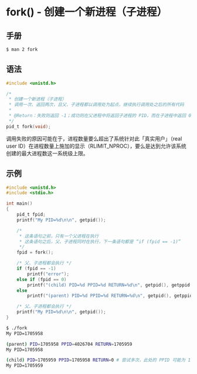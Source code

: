 # fork() - 创建一个新进程（子进程）

## 手册

```sh
$ man 2 fork
```

## 语法

```c
#include <unistd.h>

/*
 * 创建一个新进程（子进程）
 * 调用一次、返回两次，且父、子进程都以调用处为起点，继续执行调用处之后的所有代码
 *
 * @Return：失败则返回 -1；成功则在父进程中将返回子进程的 PID，而在子进程中返回 0
 */
pid_t fork(void);
```

调用失败的原因可能在于，进程数量要么超出了系统针对此「真实用户」（real user ID）在进程数量上施加的显示（RLIMIT_NPROC），要么是达到允许该系统创建的最大进程数这一系统级上限。

## 示例

```c
#include <unistd.h>
#include <stdio.h>

int main()
{
    pid_t fpid;
    printf("My PID=%d\n\n", getpid());

    /*
     * 这条语句之前，只有一个父进程在执行
     * 这条语句之后，父、子进程同时在执行，下一条语句都是 “if (fpid == -1)”
     */
    fpid = fork();

    /* 父、子进程都会执行 */
    if (fpid == -1)
        printf("error");
    else if (fpid == 0)
        printf("(child) PID=%d PPID=%d RETURN=%d\n", getpid(), getppid(), fpid);
    else
        printf("(parent) PID=%d PPID=%d RETURN=%d\n", getpid(), getppid(), fpid);

    /* 父、子进程都会执行 */
    printf("My PID=%d\n\n", getpid());
}
```

```sh
$ ./fork
My PID=1705958

(parent) PID=1705958 PPID=4026704 RETURN=1705959
My PID=1705958

(child) PID=1705959 PPID=1705958 RETURN=0 # 尝试多次，此处的 PPID 可能为 1
My PID=1705959
```
